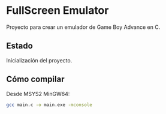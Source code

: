 # FullScreen Emulator

Proyecto para crear un emulador de Game Boy Advance en C.

## Estado

Inicialización del proyecto.

## Cómo compilar

Desde MSYS2 MinGW64:

```bash
gcc main.c -o main.exe -mconsole
